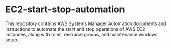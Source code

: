 # EC2-start-stop-automation
This repository contains AWS Systems Manager Automation documents and instructions to automate the start and stop operations of AWS EC2 instances, along with roles, resource groups, and maintenance windows setup.
